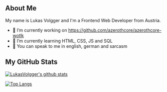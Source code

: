 <h2>About Me</h2>

My name is Lukas Volgger and I'm a Frontend Web Developer from Austria. 

- 🔭 I’m currently working on https://github.com/azerothcore/azerothcore-wotlk
- 🌱 I’m currently learning HTML, CSS, JS and SQL
- 💬 You can speak to me in english, german and sarcasm

<h2>My GitHub Stats</h2>

[![LukasVolgger's github stats](https://github-readme-stats.vercel.app/api?username=LukasVolgger&count_private=true&show_icons=true&theme=algolia)](https://github.com/LukasVolgger)

[![Top Langs](https://github-readme-stats.vercel.app/api/top-langs/?username=LukasVolgger&layout=compact&theme=algolia)](https://github.com/LukasVolgger)

<!--
**LukasVolgger/LukasVolgger** is a ✨ _special_ ✨ repository because its `README.md` (this file) appears on your GitHub profile.

Here are some ideas to get you started:

- 🔭 I’m currently working on ...
- 🌱 I’m currently learning ...
- 👯 I’m looking to collaborate on ...
- 🤔 I’m looking for help with ...
- 💬 Ask me about ...
- 📫 How to reach me: ...
- 😄 Pronouns: ...
- ⚡ Fun fact: ...
-->
